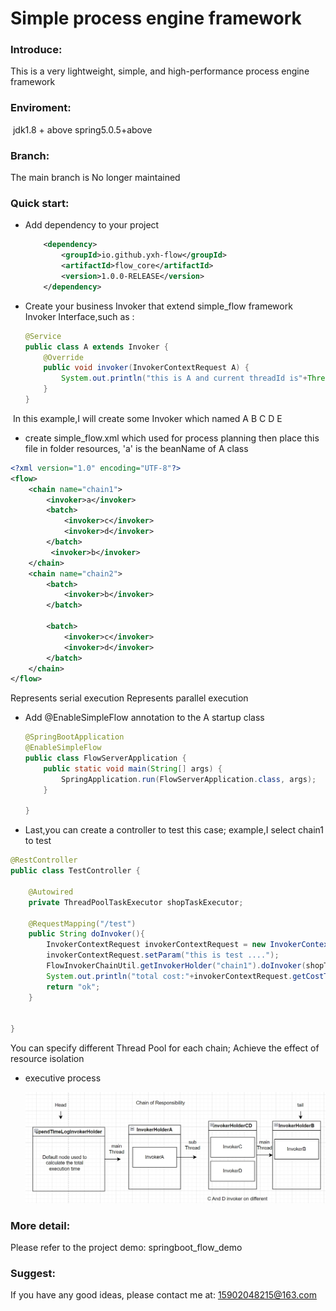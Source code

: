 # Simple process engine framework

### Introduce:

 This is a very lightweight, simple, and high-performance process engine framework

### Enviroment:

​    jdk1.8 + above     spring5.0.5+above

### Branch:

  The main branch is No longer maintained

### Quick start:

- Add dependency to your project

  ```xml
      <dependency>
          <groupId>io.github.yxh-flow</groupId>
          <artifactId>flow_core</artifactId>
          <version>1.0.0-RELEASE</version>
      </dependency>
  ```

- Create your business Invoker that extend simple_flow framework Invoker Interface,such as :

  ```java
  @Service
  public class A extends Invoker {
      @Override
      public void invoker(InvokerContextRequest A) {
          System.out.println("this is A and current threadId is"+Thread.currentThread().getId());
      }
  }
  ```

​       In this example,I will create some Invoker which named A B C D E

- create simple_flow.xml which used for process planning  then place this file in folder resources, 'a' is the beanName of A class

```xml
<?xml version="1.0" encoding="UTF-8"?>
<flow>
    <chain name="chain1">
        <invoker>a</invoker>
        <batch>
            <invoker>c</invoker>
            <invoker>d</invoker>
        </batch>
         <invoker>b</invoker>
    </chain>
    <chain name="chain2">
        <batch>
            <invoker>b</invoker>
        </batch>

        <batch>
            <invoker>c</invoker>
            <invoker>d</invoker>
        </batch>
    </chain>
</flow>
```

<invoker> Represents serial execution     <chain> Represents parallel execution

- Add @EnableSimpleFlow annotation to the A startup class 

  ```java
  @SpringBootApplication
  @EnableSimpleFlow
  public class FlowServerApplication {
      public static void main(String[] args) {
          SpringApplication.run(FlowServerApplication.class, args);
      }
      
  }
  ```

- Last,you can create a controller to test this case; example,I select chain1 to test

```java
@RestController
public class TestController {

    @Autowired
    private ThreadPoolTaskExecutor shopTaskExecutor;

    @RequestMapping("/test")
    public String doInvoker(){
        InvokerContextRequest invokerContextRequest = new InvokerContextRequest();
        invokerContextRequest.setParam("this is test ....");
        FlowInvokerChainUtil.getInvokerHolder("chain1").doInvoker(shopTaskExecutor,invokerContextRequest);
        System.out.println("total cost:"+invokerContextRequest.getCostTime());
        return "ok";
    }


}
```

You can specify different Thread Pool for each chain; Achieve the effect of resource isolation

- executive process

  ![chain](.\chain.png)

### More detail:

Please refer to the project demo:  springboot_flow_demo

### Suggest:

If you have any good ideas, please contact me at: 15902048215@163.com

​     